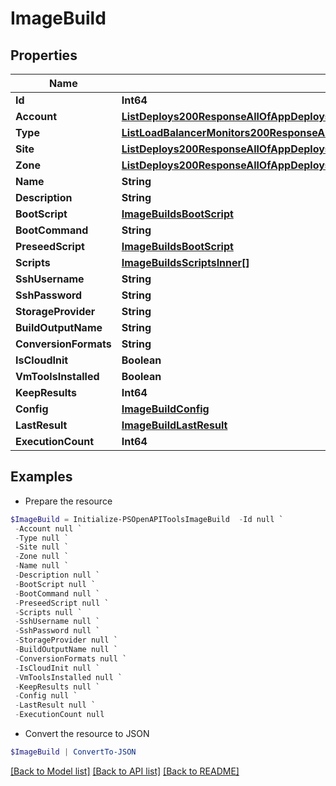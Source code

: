 # ImageBuild
## Properties

Name | Type | Description | Notes
------------ | ------------- | ------------- | -------------
**Id** | **Int64** |  | [optional] 
**Account** | [**ListDeploys200ResponseAllOfAppDeploysInnerInstance**](ListDeploys200ResponseAllOfAppDeploysInnerInstance.md) |  | [optional] 
**Type** | [**ListLoadBalancerMonitors200ResponseAllOfLoadBalancerMonitorsInnerLoadBalancerType**](ListLoadBalancerMonitors200ResponseAllOfLoadBalancerMonitorsInnerLoadBalancerType.md) |  | [optional] 
**Site** | [**ListDeploys200ResponseAllOfAppDeploysInnerInstance**](ListDeploys200ResponseAllOfAppDeploysInnerInstance.md) |  | [optional] 
**Zone** | [**ListDeploys200ResponseAllOfAppDeploysInnerInstance**](ListDeploys200ResponseAllOfAppDeploysInnerInstance.md) |  | [optional] 
**Name** | **String** |  | [optional] 
**Description** | **String** |  | [optional] 
**BootScript** | [**ImageBuildsBootScript**](ImageBuildsBootScript.md) |  | [optional] 
**BootCommand** | **String** |  | [optional] 
**PreseedScript** | [**ImageBuildsBootScript**](ImageBuildsBootScript.md) |  | [optional] 
**Scripts** | [**ImageBuildsScriptsInner[]**](ImageBuildsScriptsInner.md) |  | [optional] 
**SshUsername** | **String** |  | [optional] 
**SshPassword** | **String** |  | [optional] 
**StorageProvider** | **String** |  | [optional] 
**BuildOutputName** | **String** |  | [optional] 
**ConversionFormats** | **String** |  | [optional] 
**IsCloudInit** | **Boolean** |  | [optional] 
**VmToolsInstalled** | **Boolean** |  | [optional] 
**KeepResults** | **Int64** |  | [optional] 
**Config** | [**ImageBuildConfig**](ImageBuildConfig.md) |  | [optional] 
**LastResult** | [**ImageBuildLastResult**](ImageBuildLastResult.md) |  | [optional] 
**ExecutionCount** | **Int64** |  | [optional] 

## Examples

- Prepare the resource
```powershell
$ImageBuild = Initialize-PSOpenAPIToolsImageBuild  -Id null `
 -Account null `
 -Type null `
 -Site null `
 -Zone null `
 -Name null `
 -Description null `
 -BootScript null `
 -BootCommand null `
 -PreseedScript null `
 -Scripts null `
 -SshUsername null `
 -SshPassword null `
 -StorageProvider null `
 -BuildOutputName null `
 -ConversionFormats null `
 -IsCloudInit null `
 -VmToolsInstalled null `
 -KeepResults null `
 -Config null `
 -LastResult null `
 -ExecutionCount null
```

- Convert the resource to JSON
```powershell
$ImageBuild | ConvertTo-JSON
```

[[Back to Model list]](../README.md#documentation-for-models) [[Back to API list]](../README.md#documentation-for-api-endpoints) [[Back to README]](../README.md)

